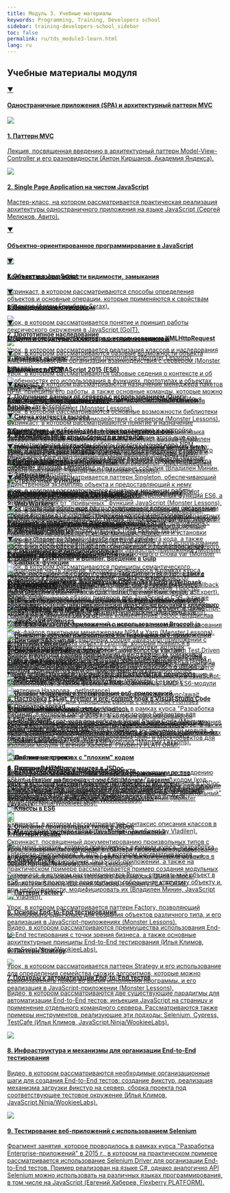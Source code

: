 ```yaml
---
title: Модуль 3. Учебные материалы
keywords: Programming, Training, Developers school
sidebar: training-developers-school_sidebar
toc: false
permalink: ru/tds_module3-learn.html
lang: ru
---
```


## Учебные материалы модуля

<div class="panel-group">
    <div class="panel panel-default">
        <div class="panel-heading">
            <a class="pull-right spoiler-push" data-toggle="collapse" href="#collapse1">&#9660;</a>
            <h4 class="panel-title">
                <a data-toggle="collapse" href="#collapse1">
                Одностраничные приложения (SPA) и архитектурный паттерн MVC</a>
            </h4>
        </div>
        <div id="collapse1" class="panel-collapse collapse in">
            <div class="panel-body">
                <div class="row items">
                    <div class="col-sm-6 col-md-4 portfolio-item">
                        <a href="{{ 'https://www.youtube.com/watch?v=0atzyTy64g4' | relative_url }}" class="portfolio-link" target="_blank">
                            <div class="img-wrapper">
                                <img src="{{ "/images/pages/trainings/developers-school/module3/mvc.jpg" | relative_url}}" class="products-img">
                            </div>
                            <h4><span class="item-head">1. Паттерн MVC</span></h4>
                            <p>Лекция, посвященная введению в архитектурный паттерн Model-View-Controller и его разновидности (Антон Киршанов, Академия Яндекса).</p>
                        </a>
                    </div>
                    <div class="col-sm-6 col-md-4 portfolio-item">
                        <a href="{{ 'https://www.youtube.com/watch?v=cz4rMkmj4kQ' | relative_url }}" class="portfolio-link" target="_blank">
                            <div class="img-wrapper">
                                <img src="{{ "/images/pages/trainings/developers-school/module3/spa-javascript.jpg" | relative_url}}" class="products-img">
                            </div>
                            <h4><span class="item-head">2. Single Page Application на чистом JavaScript</span></h4>
                            <p>Мастер-класс, на котором рассматривается практическая реализация архитектуры одностраничного приложения на языке JavaScript (Сергей Мелюков, Авито).</p>
                        </a>
                    </div>
                </div>
            </div>
        </div>
    </div>
</div>

<div class="panel-group">
    <div class="panel panel-default">
        <div class="panel-heading">
            <a class="pull-right spoiler-push collapsed" data-toggle="collapse" href="#collapse2" aria-expanded="false">&#9660;</a>
            <h4 class="panel-title">
                <a data-toggle="collapse" href="#collapse2">
                Объектно-ориентированное программирование в JavaScript</a>
            </h4>
        </div>
        <div id="collapse2" class="panel-collapse collapse" aria-expanded="false" style="height: 0px;">
            <div class="panel-body">
                <div class="row items">
                    <div class="col-sm-6 col-md-4 portfolio-item">
                        <a href="{{ 'https://www.youtube.com/watch?v=J1aIrZFnGig' | relative_url }}" class="portfolio-link" target="_blank">
                            <div class="img-wrapper">
                                <img src="{{ "/images/pages/trainings/developers-school/module3/objects-in-javascript.jpg" | relative_url}}" class="products-img">
                            </div>
                            <h4><span class="item-head">1. Объекты в JavaScript</span></h4>
                            <p>Скринкаст, в котором рассматриваются способы определения объектов и основные операции, которые применяются к свойствам объектов (Артем Гринберг, Sorax).</p>
                        </a>
                    </div>
                    <div class="col-sm-6 col-md-4 portfolio-item">
                        <a href="{{ 'https://monsterlessons.com/project/lessons/prototipnoie-nasliedovaniie-v-javascript' | relative_url }}" class="portfolio-link" target="_blank">
                            <div class="img-wrapper">
                                <img src="{{ "/images/pages/trainings/developers-school/module3/prototype-inheritance.jpg" | relative_url}}" class="products-img">
                            </div>
                            <h4><span class="item-head">2. Прототипное наследование</span></h4>
                            <p>Урок, в котором рассматривается реализация классов и наследования в JavaScript, а также концепция прототипов (Monster Lessons).</p>
                        </a>
                    </div>
                    <div class="col-sm-6 col-md-4 portfolio-item">
                        <a href="{{ 'https://monsterlessons.com/project/lessons/primiesi-v-javascript-funktsiia-extend' | relative_url }}" class="portfolio-link" target="_blank">
                            <div class="img-wrapper">
                                <img src="{{ "/images/pages/trainings/developers-school/module3/mixins.jpg" | relative_url}}" class="products-img">
                            </div>
                            <h4><span class="item-head">3. Миксины</span></h4>
                            <p>Урок, в котором рассматривается понятие и реализация миксинов (примесей) в JavaScript (Monster Lessons).</p>
                        </a>
                    </div>
                </div>
                <div class="row items">
                    <div class="col-sm-6 col-md-4 portfolio-item">
                        <a href="{{ 'https://monsterlessons.com/project/lessons/module-pattiern-v-javascript' | relative_url }}" class="portfolio-link" target="_blank">
                            <div class="img-wrapper">
                                <img src="{{ "/images/pages/trainings/developers-school/module3/private-members.jpg" | relative_url}}" class="products-img">
                            </div>
                            <h4><span class="item-head">4. Реализация приватных свойств и методов</span></h4>
                            <p>Урок, в котором рассматривается реализация приватных свойств и методов в JavaScript с использованием паттерна проектирования "Модуль" (Monster Lessons).</p>
                        </a>
                    </div>
                    <div class="col-sm-6 col-md-4 portfolio-item">
                        <a href="{{ 'https://www.youtube.com/watch?v=cS6nTVNzOPw' | relative_url }}" class="portfolio-link" target="_blank">
                            <div class="img-wrapper">
                                <img src="{{ "/images/pages/trainings/developers-school/module3/descriptors-getters-setters.jpg" | relative_url}}" class="products-img">
                            </div>
                            <h4><span class="item-head">5. Дескрипторы, геттеры и сеттеры свойств</span></h4>
                            <p>Урок, в котором рассматриваются возможности языка JavaScript, которые позволяют выполнять "тонкую" настройку поведения свойств: возможность изменять, удалять, управлять видимостью в цикле, а также привязывать к свойству функции для получения и установки значний (Владилен Минин, JavaScript by Vladilen).</p>
                        </a>
                    </div>
                </div>
            </div>
        </div>
    </div>
</div>

<div class="panel-group">
    <div class="panel panel-default">
        <div class="panel-heading">
            <a class="pull-right spoiler-push collapsed" data-toggle="collapse" href="#collapse3" aria-expanded="false">&#9660;</a>
            <h4 class="panel-title">
                <a data-toggle="collapse" href="#collapse3">
                Контекст вызова, области видимости, замыкания</a>
            </h4>
        </div>
        <div id="collapse3" class="panel-collapse collapse" aria-expanded="false" style="height: 0px;">
            <div class="panel-body">
                <div class="row items">
                    <div class="col-sm-6 col-md-4 portfolio-item">
                        <a href="{{ 'https://www.youtube.com/watch?v=GkmoRy0Kv14' | relative_url }}" class="portfolio-link" target="_blank">
                            <div class="img-wrapper">
                                <img src="{{ "/images/pages/trainings/developers-school/module3/lexical-environment.jpg" | relative_url}}" class="products-img">
                            </div>
                            <h4><span class="item-head">1. Лексическое окружение</span></h4>
                            <p>Урок, в котором рассматривается понятие и принцип работы лексического окружения в JavaScript (GoIT).</p>
                        </a>
                    </div>
                    <div class="col-sm-6 col-md-4 portfolio-item">
                        <a href="{{ 'https://monsterlessons.com/project/lessons/this-v-javascript' | relative_url }}" class="portfolio-link" target="_blank">
                            <div class="img-wrapper">
                                <img src="{{ "/images/pages/trainings/developers-school/module3/this-context.jpg" | relative_url}}" class="products-img">
                            </div>
                            <h4><span class="item-head">2. Контекст вызова</span></h4>
                            <p>Урок, в котором рассматриваются базовые седения о контексте и об особенностях его использования в функциях, прототипах и объектах (Monster Lessons).</p>
                        </a>
                    </div>
                    <div class="col-sm-6 col-md-4 portfolio-item">
                        <a href="{{ 'https://www.youtube.com/watch?v=UGapN-hrekw' | relative_url }}" class="portfolio-link" target="_blank">
                            <div class="img-wrapper">
                                <img src="{{ "/images/pages/trainings/developers-school/module3/changing-context.jpg" | relative_url}}" class="products-img">
                            </div>
                            <h4><span class="item-head">3. Смена контекста вызова</span></h4>
                            <p>Урок, в котором более подробно рассматриваются функции языка JavaScript, которые позволяют изменять контекст вызова (Владилен Минин, JavaScript by Vladilen).</p>
                        </a>
                    </div>
                </div>
                <div class="row items">
                    <div class="col-sm-6 col-md-4 portfolio-item">
                        <a href="{{ 'https://monsterlessons.com/project/lessons/zamykaniya-v-javascript' | relative_url }}" class="portfolio-link" target="_blank">
                            <div class="img-wrapper">
                                <img src="{{ "/images/pages/trainings/developers-school/module3/closures.jpg" | relative_url}}" class="products-img">
                            </div>
                            <h4><span class="item-head">4. Замыкания</span></h4>
                            <p>Урок, в котором рассматривается понятие и механизм работы замыканий в JavaScript (Monster Lessons).</p>
                        </a>
                    </div>
                </div>
            </div>
        </div>
    </div>
</div>

<div class="panel-group">
    <div class="panel panel-default">
        <div class="panel-heading">
            <a class="pull-right spoiler-push collapsed" data-toggle="collapse" href="#collapse4" aria-expanded="false">&#9660;</a>
            <h4 class="panel-title">
                <a data-toggle="collapse" href="#collapse4">
                Взаимодействие с сервером</a>
            </h4>
        </div>
        <div id="collapse4" class="panel-collapse collapse" aria-expanded="false" style="height: 0px;">
            <div class="panel-body">
                <div class="row items">
                    <div class="col-sm-6 col-md-4 portfolio-item">
                        <a href="{{ 'https://monsterlessons.com/project/lessons/poluchaem-dannye-v-javascript-s-pomoshyu-xmlhttprequest' | relative_url }}" class="portfolio-link" target="_blank">
                            <div class="img-wrapper">
                                <img src="{{ "/images/pages/trainings/developers-school/module3/xml-http-request.jpg" | relative_url}}" class="products-img">
                            </div>
                            <h4><span class="item-head">1. Получение данных от сервера с использованием XMLHttpRequest</span></h4>
                            <p>Урок, в котором рассматриваются базовые возможности объекта XMLHttpRequest для организации взаимодействия с сервером (Monster Lessons).</p>
                        </a>
                    </div>
                    <div class="col-sm-6 col-md-4 portfolio-item">
                        <a href="{{ 'https://monsterlessons.com/project/lessons/poluchenie-dannyh-ot-servera-v-jquery' | relative_url }}" class="portfolio-link" target="_blank">
                            <div class="img-wrapper">
                                <img src="{{ "/images/pages/trainings/developers-school/module3/jquery-ajax.jpg" | relative_url}}" class="products-img">
                            </div>
                            <h4><span class="item-head">2. Получение данных от сервера с использованием jQuery</span></h4>
                            <p>Урок, в котором рассматриваются основные возможности библиотеки jQuery для организации взаимодействия с сервером (Monster Lessons).</p>
                        </a>
                    </div>
                    <div class="col-sm-6 col-md-4 portfolio-item">
                        <a href="{{ 'https://monsterlessons.com/project/lessons/poluchenie-dannyh-ot-servera-s-pomoshyu-fetch' | relative_url }}" class="portfolio-link" target="_blank">
                            <div class="img-wrapper">
                                <img src="{{ "/images/pages/trainings/developers-school/module3/fetch.jpg" | relative_url}}" class="products-img">
                            </div>
                            <h4><span class="item-head">3. Получение данных от сервера с использованием метода fetch</span></h4>
                            <p>Урок, в котором более подробно рассматриваются "XMLHttpRequest нового поколения" - метод fetch (Monster Lessons).</p>
                        </a>
                    </div>
                </div>
            </div>
        </div>
    </div>
</div>

<div class="panel-group">
    <div class="panel panel-default">
        <div class="panel-heading">
            <a class="pull-right spoiler-push collapsed" data-toggle="collapse" href="#collapse5" aria-expanded="false">&#9660;</a>
            <h4 class="panel-title">
                <a data-toggle="collapse" href="#collapse5">
                Модули и структура проектов, пакетные менеджеры</a>
            </h4>
        </div>
        <div id="collapse5" class="panel-collapse collapse" aria-expanded="false" style="height: 0px;">
            <div class="panel-body">
                <div class="row items">
                    <div class="col-sm-6 col-md-4 portfolio-item">
                        <a href="{{ 'https://www.youtube.com/watch?v=fhwtUW9dXrA' | relative_url }}" class="portfolio-link" target="_blank">
                            <div class="img-wrapper">
                                <img src="{{ "/images/pages/trainings/developers-school/module3/npm.jpg" | relative_url}}" class="products-img">
                            </div>
                            <h4><span class="item-head">1. Введение в NPM</span></h4>
                            <p>Скринкаст, в котором рассматриваются назначение менеджера пакетов NPM, принципы его работы, а также основные команды, которые можно использовать при работе с данным пакетным менеджером (Илья Кантор, JavaScript.ru).</p>
                        </a>
                    </div>
                    <div class="col-sm-6 col-md-4 portfolio-item">
                        <a href="{{ 'https://monsterlessons.com/project/lessons/yarn-paketnyj-menedzher-ot-facebook' | relative_url }}" class="portfolio-link" target="_blank">
                            <div class="img-wrapper">
                                <img src="{{ "/images/pages/trainings/developers-school/module3/yarn.jpg" | relative_url}}" class="products-img">
                            </div>
                            <h4><span class="item-head">2. Введение в Yarn</span></h4>
                            <p>Урок, в котором рассматриваются основные возможности пакетного менеджера Yarn и его отличия от менеджра пакетов NPM (Monster Lessons).</p>
                        </a>
                    </div>
                    <div class="col-sm-6 col-md-4 portfolio-item">
                        <a href="{{ 'https://monsterlessons.com/project/lessons/zachem-nuzhen-packagejson' | relative_url }}" class="portfolio-link" target="_blank">
                            <div class="img-wrapper">
                                <img src="{{ "/images/pages/trainings/developers-school/module3/npm-dependencies.jpg" | relative_url}}" class="products-img">
                            </div>
                            <h4><span class="item-head">3. Управление зависимостями в JavaScript-приложениях</span></h4>
                            <p>Урок, в котором более еще раз рассматривается принцип управления зависимостями в JavaScript-приложениях при использовании пакетных менеджеров NPM или Yarn (Monster Lessons).</p>
                        </a>
                    </div>
                </div>
                <div class="row items">
                    <div class="col-sm-6 col-md-4 portfolio-item">
                        <a href="{{ 'https://monsterlessons.com/project/lessons/razbiraemsya-s-versiyami-paketov-v-node' | relative_url }}" class="portfolio-link" target="_blank">
                            <div class="img-wrapper">
                                <img src="{{ "/images/pages/trainings/developers-school/module3/semver.jpg" | relative_url}}" class="products-img">
                            </div>
                            <h4><span class="item-head">4. Семантическое версионирование</span></h4>
                            <p>Урок, в котором рассматриваются принципы семантического версионирования при работе с версиями библиотек и программ в контексте npm-пакетов (Monster Lessons).</p>
                        </a>
                    </div>
                    <div class="col-sm-6 col-md-4 portfolio-item">
                        <a href="{{ 'https://monsterlessons.com/project/lessons/razbiraemsya-s-lock-fajlami-v-npm' | relative_url }}" class="portfolio-link" target="_blank">
                            <div class="img-wrapper">
                                <img src="{{ "/images/pages/trainings/developers-school/module3/lock-files.jpg" | relative_url}}" class="products-img">
                            </div>
                            <h4><span class="item-head">5. Lock-файлы для NPM и Yarn</span></h4>
                            <p>Урок, в котором рассматривается назначение и принцип использования Lock-файлов пакетными менеджерами NPM и Yarn (Monster Lessons).</p>
                        </a>
                    </div>
                    <div class="col-sm-6 col-md-4 portfolio-item">
                        <a href="{{ 'https://www.youtube.com/watch?v=FdrA7DP5Ojs' | relative_url }}" class="portfolio-link" target="_blank">
                            <div class="img-wrapper">
                                <img src="{{ "/images/pages/trainings/developers-school/module3/javascript-modules.jpg" | relative_url}}" class="products-img">
                            </div>
                            <h4><span class="item-head">6. Модули в JavaScript</span></h4>
                            <p>Видео, в котором рассказывается о развитии модульности в JavaScript: шаблон Модуль, а также форматы AMD, CommonJS, UMD, ES6-модули (Екатерина Назарова, .getInstance).</p>
                        </a>
                    </div>
                </div>
                <div class="row items">
                    <div class="col-sm-6 col-md-4 portfolio-item">
                        <a href="{{ 'https://monsterlessons.com/project/lessons/es6-moduli' | relative_url }}" class="portfolio-link" target="_blank">
                            <div class="img-wrapper">
                                <img src="{{ "/images/pages/trainings/developers-school/module3/es6-modules.jpg" | relative_url}}" class="products-img">
                            </div>
                            <h4><span class="item-head">7. ES6-модули</span></h4>
                            <p>Урок, в котором более подробно рассматривается синтаксис объявления и использования ES6-модулей (Monster Lessons).</p>
                        </a>
                    </div>
                    <div class="col-sm-6 col-md-4 portfolio-item">
                        <a href="{{ 'https://www.youtube.com/watch?v=Sp8V-5k2ZaM' | relative_url }}" class="portfolio-link" target="_blank">
                            <div class="img-wrapper">
                                <img src="{{ "/images/pages/trainings/developers-school/module3/javascript-projects-structure.jpg" | relative_url}}" class="products-img">
                            </div>
                            <h4><span class="item-head">8. Структура файлов в JavaScript-проекте</span></h4>
                            <p>Урок, в котором рассматривается два основных подхода к организации файлов в JavaScript-проектах: по "категориям файлов" и "фрактальный" (Илья Климов, JavaScript.Ninja/WookieeLabs).</p>
                        </a>
                    </div>
                </div>
            </div>
        </div>
    </div>
</div>

<div class="panel-group">
    <div class="panel panel-default">
        <div class="panel-heading">
            <a class="pull-right spoiler-push collapsed" data-toggle="collapse" href="#collapse6" aria-expanded="false">&#9660;</a>
            <h4 class="panel-title">
                <a data-toggle="collapse" href="#collapse6">
                Возможности ECMAScript 2015 (ES6)</a>
            </h4>
        </div>
        <div id="collapse6" class="panel-collapse collapse" aria-expanded="false" style="height: 0px;">
            <div class="panel-body">
                <div class="row items">
                    <div class="col-sm-6 col-md-4 portfolio-item">
                        <a href="{{ 'https://www.youtube.com/watch?v=SIYuqToiMLY' | relative_url }}" class="portfolio-link" target="_blank">
                            <div class="img-wrapper">
                                <img src="{{ "/images/pages/trainings/developers-school/module3/babel-io.jpg" | relative_url}}" class="products-img">
                            </div>
                            <h4><span class="item-head">1. Настройка транспиляции JavaScript-кода с использованием Babel.io</span></h4>
                            <p>Скринкаст, в котором рассматриваются понятие и назначение транспиляции JavaScript-кода, а также установка и настройка библиотеки Babel.io для работы в проекте. Кроме этого еще раз рассматриваются принципы работы пакетнго менеджера NPM (Александр Лущенко, WebDev с нуля).</p>
                        </a>
                    </div>
                    <div class="col-sm-6 col-md-4 portfolio-item">
                        <a href="{{ 'https://monsterlessons.com/project/lessons/es6-strelochnye-funkcii' | relative_url }}" class="portfolio-link" target="_blank">
                            <div class="img-wrapper">
                                <img src="{{ "/images/pages/trainings/developers-school/module3/arrow-functions.jpg" | relative_url}}" class="products-img">
                            </div>
                            <h4><span class="item-head">2. Стрелочные функции</span></h4>
                            <p>Урок, в котором рассматривается синтаксис стрелочных функций ES6, а также их отличия от "привычных" функций JavaScript (Monster Lessons).</p>
                        </a>
                    </div>
                    <div class="col-sm-6 col-md-4 portfolio-item">
                        <a href="{{ 'https://monsterlessons.com/project/lessons/es6-let' | relative_url }}" class="portfolio-link" target="_blank">
                            <div class="img-wrapper">
                                <img src="{{ "/images/pages/trainings/developers-school/module3/let.jpg" | relative_url}}" class="products-img">
                            </div>
                            <h4><span class="item-head">3. Ключевое слово let</span></h4>
                            <p>Урок, в котором рассматривается синтаксис использования ключевого слова let и его отличия от аналогичного ключевого слова var (Monster Lessons).</p>
                        </a>
                    </div>
                </div>
                <div class="row items">
                    <div class="col-sm-6 col-md-4 portfolio-item">
                        <a href="{{ 'https://monsterlessons.com/project/lessons/es6-const' | relative_url }}" class="portfolio-link" target="_blank">
                            <div class="img-wrapper">
                                <img src="{{ "/images/pages/trainings/developers-school/module3/const.jpg" | relative_url}}" class="products-img">
                            </div>
                            <h4><span class="item-head">4. Ключевое слово const</span></h4>
                            <p>Урок, в котором рассматривается синтаксис использования ключевого слова const и его отличия от аналогичного ключевого слова var (Monster Lessons).</p>
                        </a>
                    </div>
                    <div class="col-sm-6 col-md-4 portfolio-item">
                        <a href="{{ 'https://monsterlessons.com/project/lessons/es6-destrukturizaciya' | relative_url }}" class="portfolio-link" target="_blank">
                            <div class="img-wrapper">
                                <img src="{{ "/images/pages/trainings/developers-school/module3/destructuring.jpg" | relative_url}}" class="products-img">
                            </div>
                            <h4><span class="item-head">5. Деструктуризация</span></h4>
                            <p>Урок, в котором рассматривается понятие и синтаксис деструктуризации в ES6 и ее применение для создания более лаконичного кода (Monster Lessons).</p>
                        </a>
                    </div>
                    <div class="col-sm-6 col-md-4 portfolio-item">
                        <a href="{{ 'https://monsterlessons.com/project/lessons/es6-spread' | relative_url }}" class="portfolio-link" target="_blank">
                            <div class="img-wrapper">
                                <img src="{{ "/images/pages/trainings/developers-school/module3/spread-operator.jpg" | relative_url}}" class="products-img">
                            </div>
                            <h4><span class="item-head">6. Оператор spread</span></h4>
                            <p>Урок, в котором рассматривается синтаксис и варианты использования оператора spread в ES6 (Monster Lessons).</p>
                        </a>
                    </div>
                </div>
                <div class="row items">
                    <div class="col-sm-6 col-md-4 portfolio-item">
                        <a href="{{ 'https://monsterlessons.com/project/lessons/es6-stroki' | relative_url }}" class="portfolio-link" target="_blank">
                            <div class="img-wrapper">
                                <img src="{{ "/images/pages/trainings/developers-school/module3/string-tempates.jpg" | relative_url}}" class="products-img">
                            </div>
                            <h4><span class="item-head">7. Шаблонные строки</span></h4>
                            <p>Урок, в котором рассматривается синтаксис и преимущества использования шаблонных строк ES6 (Monster Lessons).</p>
                        </a>
                    </div>
                    <div class="col-sm-6 col-md-4 portfolio-item">
                        <a href="{{ 'https://www.youtube.com/watch?v=cS6nTVNzOPw' | relative_url }}" class="portfolio-link" target="_blank">
                            <div class="img-wrapper">
                                <img src="{{ "/images/pages/trainings/developers-school/module3/es6-classes.jpg" | relative_url}}" class="products-img">
                            </div>
                            <h4><span class="item-head">8. Классы в ES6</span></h4>
                            <p>Скринкаст, в котором рассматривается синтаксис описания классов в ES6 и их возможности (Владилен Минин, JavaScript by Vladilen).</p>
                        </a>
                    </div>
                    <div class="col-sm-6 col-md-4 portfolio-item">
                        <a href="{{ 'https://www.youtube.com/watch?v=np08WdS9OXg' | relative_url }}" class="portfolio-link" target="_blank">
                            <div class="img-wrapper">
                                <img src="{{ "/images/pages/trainings/developers-school/module3/proxy.jpg" | relative_url}}" class="products-img">
                            </div>
                            <h4><span class="item-head">9. Объект Proxy</span></h4>
                            <p>Скринкаст, в котором рассматривается Proxy - специальный объект в ES6, который позвозяет перехватывать обращения к другому объекту и, при необходимости, модифицировать их (Владилен Минин, JavaScript by Vladilen).</p>
                        </a>
                    </div>
                </div>
            </div>
        </div>
    </div>
</div>

<div class="panel-group">
    <div class="panel panel-default">
        <div class="panel-heading">
            <a class="pull-right spoiler-push collapsed" data-toggle="collapse" href="#collapse7" aria-expanded="false">&#9660;</a>
            <h4 class="panel-title">
                <a data-toggle="collapse" href="#collapse7">
                Асинхронное программирование</a>
            </h4>
        </div>
        <div id="collapse7" class="panel-collapse collapse" aria-expanded="false" style="height: 0px;">
            <div class="panel-body">
                <div class="row items">
                    <div class="col-sm-6 col-md-4 portfolio-item">
                        <a href="{{ 'https://www.youtube.com/watch?v=vIZs5tH-HGQ' | relative_url }}" class="portfolio-link" target="_blank">
                            <div class="img-wrapper">
                                <img src="{{ "/images/pages/trainings/developers-school/module3/event-loop.jpg" | relative_url}}" class="products-img">
                            </div>
                            <h4><span class="item-head">1. Event Loop</span></h4>
                            <p>Скринкаст, в котором рассматривается модель событийного цикла: затрагиваются такие понятия, как стек вызовов, очередь и цикл событий, а также рассматривается, как в камках событийного цикла работают функция setTimeout и браузерные события (Владилен Минин, JavaScript by Vladilen).</p>
                        </a>
                    </div>
                    <div class="col-sm-6 col-md-4 portfolio-item">
                        <a href="{{ 'https://www.youtube.com/watch?v=ctKmHO2yARY' | relative_url }}" class="portfolio-link" target="_blank">
                            <div class="img-wrapper">
                                <img src="{{ "/images/pages/trainings/developers-school/module3/web-workers.jpg" | relative_url}}" class="products-img">
                            </div>
                            <h4><span class="item-head">2. Web Workers</span></h4>
                            <p>Доклад конференции JavaScript fwdays'18, посвященный Web Workers - специальный API HTML5, позволяющий создавать многопоточные приложения на JavaScript (Сергей Мелашич, Agilie).</p>
                        </a>
                    </div>
                    <div class="col-sm-6 col-md-4 portfolio-item">
                        <a href="{{ 'https://www.youtube.com/watch?v=Rs-yvEKIRiQ' | relative_url }}" class="portfolio-link" target="_blank">
                            <div class="img-wrapper">
                                <img src="{{ "/images/pages/trainings/developers-school/module3/callbacks.jpg" | relative_url}}" class="products-img">
                            </div>
                            <h4><span class="item-head">3. Callback-функции</span></h4>
                            <p>Скринкаст, в котором рассматривается назначение и способ использования callback-функций в JavaScript, а также понятие Callback Hell и способы решения этой проблемы (Евгений Калюжный, JSExpert).</p>
                        </a>
                    </div>
                </div>
                <div class="row items">
                    <div class="col-sm-6 col-md-4 portfolio-item">
                        <a href="{{ 'https://www.youtube.com/watch?v=1idOY3C1gYU' | relative_url }}" class="portfolio-link" target="_blank">
                            <div class="img-wrapper">
                                <img src="{{ "/images/pages/trainings/developers-school/module3/javascript-promises.jpg" | relative_url}}" class="products-img">
                            </div>
                            <h4><span class="item-head">4. JavaScript Promises</span></h4>
                            <p>Скринкаст, в котором рассматривается назначение и способ использования объекта объекта Promise, который появился в спецификации ES6 (Владилен Минин, JavaScript by Vladilen).</p>
                        </a>
                    </div>
                    <div class="col-sm-6 col-md-4 portfolio-item">
                        <a href="{{ 'https://www.youtube.com/watch?v=SHiUyM_fFME' | relative_url }}" class="portfolio-link" target="_blank">
                            <div class="img-wrapper">
                                <img src="{{ "/images/pages/trainings/developers-school/module3/async-await.jpg" | relative_url}}" class="products-img">
                            </div>
                            <h4><span class="item-head">5. Конструкция async/await</span></h4>
                            <p>Скринкаст, в котором рассматривается конструкция async/await, появившаяся в ES7 для упрощения работы с JavaScript Promises (Владилен Минин, JavaScript by Vladilen).</p>
                        </a>
                    </div>
                </div>
            </div>
        </div>
    </div>
</div>

<div class="panel-group">
    <div class="panel panel-default">
        <div class="panel-heading">
            <a class="pull-right spoiler-push collapsed" data-toggle="collapse" href="#collapse8" aria-expanded="false">&#9660;</a>
            <h4 class="panel-title">
                <a data-toggle="collapse" href="#collapse8">
                Архитектурные паттерны (паттерны проектирования)</a>
            </h4>
        </div>
        <div id="collapse8" class="panel-collapse collapse" aria-expanded="false" style="height: 0px;">
            <div class="panel-body">
                <div class="row items">
                    <div class="col-sm-6 col-md-4 portfolio-item">
                        <a href="{{ 'https://monsterlessons.com/project/lessons/singleton-pattiern-v-javascript' | relative_url }}" class="portfolio-link" target="_blank">
                            <div class="img-wrapper">
                                <img src="{{ "/images/pages/trainings/developers-school/module3/singleton-pattern.jpg" | relative_url}}" class="products-img">
                            </div>
                            <h4><span class="item-head">1. Паттерн Singleton</span></h4>
                            <p>Урок, в котором рассматривается паттерн Singleton, обеспечивающий единственный экземпляр объекта и предоставляющий к нему глобальную точку доступа, а также его реализация на JavaScript (Monster Lessons).</p>
                        </a>
                    </div>
                    <div class="col-sm-6 col-md-4 portfolio-item">
                        <a href="{{ 'https://monsterlessons.com/project/lessons/module-pattiern-v-javascript' | relative_url }}" class="portfolio-link" target="_blank">
                            <div class="img-wrapper">
                                <img src="{{ "/images/pages/trainings/developers-school/module3/module-pattern.jpg" | relative_url}}" class="products-img">
                            </div>
                            <h4><span class="item-head">2. Паттерн Module</span></h4>
                            <p>Урок, в котором рассматривается паттерн Module и его использование для организации модульной структуры JavaScript-приложений (Monster Lessons).</p>
                        </a>
                    </div>
                    <div class="col-sm-6 col-md-4 portfolio-item">
                        <a href="{{ 'https://monsterlessons.com/project/lessons/publishsubscribe-v-javascript' | relative_url }}" class="portfolio-link" target="_blank">
                            <div class="img-wrapper">
                                <img src="{{ "/images/pages/trainings/developers-school/module3/publish-subscribe-pattern.jpg" | relative_url}}" class="products-img">
                            </div>
                            <h4><span class="item-head">3. Паттерн Publish/Subscribe</span></h4>
                            <p>Урок, в котором рассматривается паттерн Publish/Subscribe и его использование для организации слабой связности объектов JavaScript-приложения (Monster Lessons).</p>
                        </a>
                    </div>
                </div>
                <div class="row items">
                    <div class="col-sm-6 col-md-4 portfolio-item">
                        <a href="{{ 'https://monsterlessons.com/project/lessons/observer-pattern-v-javascript' | relative_url }}" class="portfolio-link" target="_blank">
                            <div class="img-wrapper">
                                <img src="{{ "/images/pages/trainings/developers-school/module3/observer-pattern.jpg" | relative_url}}" class="products-img">
                            </div>
                            <h4><span class="item-head">4. Паттерн Observer</span></h4>
                            <p>Урок, в котором рассматривается паттерн Observer и его использование для организации механизма подписки, позволяющего одним объектам следить и реагировать на события, происходящие в других объектах JavaScript-приложения (Monster Lessons).</p>
                        </a>
                    </div>
                    <div class="col-sm-6 col-md-4 portfolio-item">
                        <a href="{{ 'https://monsterlessons.com/project/lessons/constructor-pattern-v-javascript' | relative_url }}" class="portfolio-link" target="_blank">
                            <div class="img-wrapper">
                                <img src="{{ "/images/pages/trainings/developers-school/module3/constructor-pattern.jpg" | relative_url}}" class="products-img">
                            </div>
                            <h4><span class="item-head">5. Паттерн Constructor</span></h4>
                            <p>Урок, в котором рассматривается паттерн Constructor и его использование для создания новых объектов в JavaScript-приложениях (Monster Lessons).</p>
                        </a>
                    </div>
                    <div class="col-sm-6 col-md-4 portfolio-item">
                        <a href="{{ 'https://monsterlessons.com/project/lessons/decorator-pattern-v-javascript' | relative_url }}" class="portfolio-link" target="_blank">
                            <div class="img-wrapper">
                                <img src="{{ "/images/pages/trainings/developers-school/module3/decorator-pattern.jpg" | relative_url}}" class="products-img">
                            </div>
                            <h4><span class="item-head">6. Паттерн Decorator</span></h4>
                            <p>Урок, в котором рассматривается паттерн Decorator и его использование для динамического подключения дополнительной функциональности к объектам JavaScript-приложения (Monster Lessons).</p>
                        </a>
                    </div>
                </div>
                <div class="row items">
                    <div class="col-sm-6 col-md-4 portfolio-item">
                        <a href="{{ 'https://monsterlessons.com/project/lessons/facade-pattern-v-javascript' | relative_url }}" class="portfolio-link" target="_blank">
                            <div class="img-wrapper">
                                <img src="{{ "/images/pages/trainings/developers-school/module3/facade-pattern.jpg" | relative_url}}" class="products-img">
                            </div>
                            <h4><span class="item-head">7. Паттерн Facade</span></h4>
                            <p>Урок, в котором рассматривается паттерн Facade и его использование для организации простого интерфейса к сложной системе объектов в JavaScript-приложении (Monster Lessons).</p>
                        </a>
                    </div>
                    <div class="col-sm-6 col-md-4 portfolio-item">
                        <a href="{{ 'https://monsterlessons.com/project/lessons/factory-pattern-v-javascript' | relative_url }}" class="portfolio-link" target="_blank">
                            <div class="img-wrapper">
                                <img src="{{ "/images/pages/trainings/developers-school/module3/factory-pattern.jpg" | relative_url}}" class="products-img">
                            </div>
                            <h4><span class="item-head">8. Паттерн Factory</span></h4>
                            <p>Урок, в котором рассматривается паттерн Factory, позволяющий использовать один класс для создания объектов различного типа, и его реализация в JavaScript-приложениях (Monster Lessons).</p>
                        </a>
                    </div>
                    <div class="col-sm-6 col-md-4 portfolio-item">
                        <a href="{{ 'https://monsterlessons.com/project/lessons/strategy-pattern-v-javascript' | relative_url }}" class="portfolio-link" target="_blank">
                            <div class="img-wrapper">
                                <img src="{{ "/images/pages/trainings/developers-school/module3/strategy-pattern.jpg" | relative_url}}" class="products-img">
                            </div>
                            <h4><span class="item-head">9. Паттерн Strategy </span></h4>
                            <p>Урок, в котором рассматривается паттерн Strategy  и его использование для определения семейства схожих алгоритмов, которые можно взаимозаменять прямо во время исполнения программы, и его реализация в JavaScript-приложении (Monster Lessons).</p>
                        </a>
                    </div>
                </div>
            </div>
        </div>
    </div>
</div>

<div class="panel-group">
    <div class="panel panel-default">
        <div class="panel-heading">
            <a class="pull-right spoiler-push collapsed" data-toggle="collapse" href="#collapse9" aria-expanded="false">&#9660;</a>
            <h4 class="panel-title">
                <a data-toggle="collapse" href="#collapse9">
                Автоматизация сборки приложений</a>
            </h4>
        </div>
        <div id="collapse9" class="panel-collapse collapse" aria-expanded="false" style="height: 0px;">
            <div class="panel-body">
                <div class="row items">
                    <div class="col-sm-6 col-md-4 portfolio-item">
                        <a href="{{ 'https://www.youtube.com/watch?v=L8huwAwXTlM' | relative_url }}" class="portfolio-link" target="_blank">
                            <div class="img-wrapper">
                                <img src="{{ "/images/pages/trainings/developers-school/module3/frontend-build.jpg" | relative_url}}" class="products-img">
                            </div>
                            <h4><span class="item-head">1. Сборка фронтенда</span></h4>
                            <p>Урок школы разработчиков hh.ru, посвященный вопросам организации сборки фронтенда и соответствующим классам инструментов. Разбирается практический пример сборки JavaScript-приложения с использованием библиотеки Webpack (Лев Екасов, hh.ru).</p>
                        </a>
                    </div>
                    <div class="col-sm-6 col-md-4 portfolio-item">
                        <a href="{{ 'https://www.youtube.com/watch?v=t7yYD3qVchw' | relative_url }}" class="portfolio-link" target="_blank">
                            <div class="img-wrapper">
                                <img src="{{ "/images/pages/trainings/developers-school/module3/taskrunner-bundler-gulp.jpg" | relative_url}}" class="products-img">
                            </div>
                            <h4><span class="item-head">2. Понятия Taskrunner и Bundler. Введение в Gulp</span></h4>
                            <p>Видео, посвященное обзору понятий Taskrunner и Bundler, а также практическое введение в сборку JavaScript-приложений с использованием библиотеки gulp.js. (Виталий Киренков, Просто: разработка).</p>
                        </a>
                    </div>
                    <div class="col-sm-6 col-md-4 portfolio-item">
                        <a href="{{ 'https://www.youtube.com/playlist?list=PLlhqsC7hBaSfryTd4ahmL7aG0sJRtco6h' | relative_url }}" class="portfolio-link" target="_blank">
                            <div class="img-wrapper">
                                <img src="{{ "/images/pages/trainings/developers-school/module3/broccoli-js.jpg" | relative_url}}" class="products-img">
                            </div>
                            <h4><span class="item-head">3. Сборка JavaScript-приложений с использованием Broccoli.js</span></h4>
                            <p>Серия скринкастов, посвященных сборке JavaScript-приложений с помощью системы сборки Broccoli.js - библиотеки, которая используется для сборки приложений в инструментах командной строки фреймворка Ember.js (Евгений Хаберев, Flexberry PLATFORM).</p>
                        </a>
                    </div>
                </div>
            </div>
        </div>
    </div>
</div>

<div class="panel-group">
    <div class="panel panel-default">
        <div class="panel-heading">
            <a class="pull-right spoiler-push collapsed" data-toggle="collapse" href="#collapse10" aria-expanded="false">&#9660;</a>
            <h4 class="panel-title">
                <a data-toggle="collapse" href="#collapse10">
                Автоматическая проверка стиля кода</a>
            </h4>
        </div>
        <div id="collapse10" class="panel-collapse collapse" aria-expanded="false" style="height: 0px;">
            <div class="panel-body">
                <div class="row items">
                    <div class="col-sm-6 col-md-4 portfolio-item">
                        <a href="{{ 'https://monsterlessons.com/project/lessons/eslint' | relative_url }}" class="portfolio-link" target="_blank">
                            <div class="img-wrapper">
                                <img src="{{ "/images/pages/trainings/developers-school/module3/eslint.jpg" | relative_url}}" class="products-img">
                            </div>
                            <h4><span class="item-head">1. Линтинг JavaScript-кода с использованием ESLint</span></h4>
                            <p>Урок, в котором рассматривается понятие линтинга кода, а также настройка библиотеки ESLint для обнаружения и предотвращения ошибок (Monster Lessons).</p>
                        </a>
                    </div>
                    <div class="col-sm-6 col-md-4 portfolio-item">
                        <a href="{{ 'https://www.youtube.com/watch?v=rDM9HRZwAZk' | relative_url }}" class="portfolio-link" target="_blank">
                            <div class="img-wrapper">
                                <img src="{{ "/images/pages/trainings/developers-school/module3/gulp-webpack-linting.jpg" | relative_url}}" class="products-img">
                            </div>
                            <h4><span class="item-head">2. Настройка линтинга JavaScript- и CSS-кода в Gulp и Webpack</span></h4>
                            <p>Видео, посвященное обзору линтеров для JavaScript и CSS, а также настройке соответствующих линтеров при сборке проекта с помощью библиотек gulp.js и Webpack (Дарья Пушкарская, WebHero School).</p>
                        </a>
                    </div>
                    <div class="col-sm-6 col-md-4 portfolio-item">
                        <a href="{{ 'https://www.youtube.com/watch?v=LoUh0kpZ5_w' | relative_url }}" class="portfolio-link" target="_blank">
                            <div class="img-wrapper">
                                <img src="{{ "/images/pages/trainings/developers-school/module3/sass-linting.jpg" | relative_url}}" class="products-img">
                            </div>
                            <h4><span class="item-head">3. Линтинг SASS-кода</span></h4>
                            <p>Видео, в котором рассматривается линтер SASS-кода, настройка линтинга SASS-кода в gulp.js, а также пример проверки кода сайта на ошибки. (Виталий Киренков, Просто: разработка).</p>
                        </a>
                    </div>
                </div>
                <div class="row items">
                    <div class="col-sm-6 col-md-4 portfolio-item">
                        <a href="{{ 'https://www.youtube.com/watch?v=IpmiFPoDYVY' | relative_url }}" class="portfolio-link" target="_blank">
                            <div class="img-wrapper">
                                <img src="{{ "/images/pages/trainings/developers-school/module3/vscode-linting.jpg" | relative_url}}" class="products-img">
                            </div>
                            <h4><span class="item-head">4. Настройка ESLint, Prettier и pre-commit hook в Visual Studio Code</span></h4>
                            <p>Вебинар, в котором рассматривается настройка библиотек для линтинга JavaScript-кода при работе в Visual Studio Code (Максим Пацианский, maxpfrontend).</p>
                        </a>
                    </div>
                    <div class="col-sm-6 col-md-4 portfolio-item">
                        <a href="{{ 'https://www.youtube.com/watch?v=IpmiFPoDYVY' | relative_url }}" class="portfolio-link" target="_blank">
                            <div class="img-wrapper">
                                <img src="{{ "/images/pages/trainings/developers-school/module3/bad-code-projects-linting.jpg" | relative_url}}" class="products-img">
                            </div>
                            <h4><span class="item-head">5. Линтинг на проектах с "плохим" кодом</span></h4>
                            <p> Видео, в котором даются практические рекомендации по внедрению ESLint и Prettier на проектах с унаследованнм "плохим" кодом (код, который не тестируется, не проверяется инструментами и т.д.) (Илья Климов, JavaScript.Ninja/WookieeLabs).</p>
                        </a>
                    </div>
                </div>
            </div>
        </div>
    </div>
</div>

<div class="panel-group">
    <div class="panel panel-default">
        <div class="panel-heading">
            <a class="pull-right spoiler-push collapsed" data-toggle="collapse" href="#collapse11" aria-expanded="false">&#9660;</a>
            <h4 class="panel-title">
                <a data-toggle="collapse" href="#collapse11">
                Тестирование и отладка приложений</a>
            </h4>
        </div>
        <div id="collapse11" class="panel-collapse collapse" aria-expanded="false" style="height: 0px;">
            <div class="panel-body">
                <div class="row items">
                    <div class="col-sm-6 col-md-4 portfolio-item">
                        <a href="{{ 'https://www.youtube.com/watch?v=QipEfVXIVWQ' | relative_url }}" class="portfolio-link" target="_blank">
                            <div class="img-wrapper">
                                <img src="{{ "/images/pages/trainings/developers-school/module3/testing-basics.jpg" | relative_url}}" class="products-img">
                            </div>
                            <h4><span class="item-head">1. Основы тестирования веб-приложений</span></h4>
                            <p>Лекционная часть занятия, которое проводилось в рамках курса "Разработка Enterprise-приложений" в 2015 г., в которой рассматриваются понятие тестирования, классификация тестов, характеристики различных видов тестов, применение тестов в процессе выполнения задач итерации (Евгений Хаберев, Flexberry PLATFORM).</p>
                        </a>
                    </div>
                    <div class="col-sm-6 col-md-4 portfolio-item">
                        <a href="{{ 'https://www.youtube.com/watch?v=JGu9v1riBu8' | relative_url }}" class="portfolio-link" target="_blank">
                            <div class="img-wrapper">
                                <img src="{{ "/images/pages/trainings/developers-school/module3/testing-principles.jpg" | relative_url}}" class="products-img">
                            </div>
                            <h4><span class="item-head">2. Принципы автоматизированного тестирования веб-приложений</span></h4>
                            <p>Видео, в котором рассматриваются такие вопросы как цикл Test Driven Design (TDD) и пирамида обеспечения качества приложений (Илья Климов, JavaScript.Ninja/WookieeLabs).</p>
                        </a>
                    </div>
                    <div class="col-sm-6 col-md-4 portfolio-item">
                        <a href="{{ 'https://www.youtube.com/watch?v=qKw43dnaR7w' | relative_url }}" class="portfolio-link" target="_blank">
                            <div class="img-wrapper">
                                <img src="{{ "/images/pages/trainings/developers-school/module3/unit-testing-basics.jpg" | relative_url}}" class="products-img">
                            </div>
                            <h4><span class="item-head">3. Основы модульного тестирования веб-приложений</span></h4>
                            <p>Фрагмент занятия, которое проводилось в рамках курса "Разработка Enterprise-приложений" в 2015 г., в котором рассматриваются основные принципы модульного тестирования, шаблон Arrange-Act-Assert (AAA) для написания тестов, понятие тестируемости модуля, а также понятие и принципы использования Stub- и Mock-объектов для изоляции модуля (Евгений Хаберев, Flexberry PLATFORM).</p>
                        </a>
                    </div>
                </div>
                <div class="row items">
                    <div class="col-sm-6 col-md-4 portfolio-item">
                        <a href="{{ 'https://www.youtube.com/watch?v=sI5RlzJ4Q7s' | relative_url }}" class="portfolio-link" target="_blank">
                            <div class="img-wrapper">
                                <img src="{{ "/images/pages/trainings/developers-school/module3/di-ioc.jpg" | relative_url}}" class="products-img">
                            </div>
                            <h4><span class="item-head">4. Внедрение зависимостей и инверсия управления</span></h4>
                            <p>Серия скринкастов, посвященная изучению понятия и реализации принципов DI & IoC в JavaScript-приложениях (Илья Климов, JavaScript.Ninja/WookieeLabs).</p>
                        </a>
                    </div>
                    <div class="col-sm-6 col-md-4 portfolio-item">
                        <a href="{{ 'https://www.youtube.com/watch?v=sI5RlzJ4Q7s' | relative_url }}" class="portfolio-link" target="_blank">
                            <div class="img-wrapper">
                                <img src="{{ "/images/pages/trainings/developers-school/module3/unit-testing-js.jpg" | relative_url}}" class="products-img">
                            </div>
                            <h4><span class="item-head">5. Модульное тестирование JavaScript-приложений</span></h4>
                            <p>Фрагмент занятия, которое проводилось в рамках курса "Разработка Enterprise-приложений" в 2015 г., в котором рассматриваются инструменты тестирования JavaScript-приложений, а также на практическом примере рассматривается пример создания модульных тестов с использованием тестового фреймворка QUnit и Mock-библиотеки Sinon.js (Евгений Хаберев, Flexberry PLATFORM).</p>
                        </a>
                    </div>
                    <div class="col-sm-6 col-md-4 portfolio-item">
                        <a href="{{ 'https://www.youtube.com/watch?v=C_FYssT_aKg' | relative_url }}" class="portfolio-link" target="_blank">
                            <div class="img-wrapper">
                                <img src="{{ "/images/pages/trainings/developers-school/module3/end-to-end-testing.jpg" | relative_url}}" class="products-img">
                            </div>
                            <h4><span class="item-head">6. Основы End-to-End тестирования</span></h4>
                            <p>Видео, в котором рассматриваются преимущества использования End-to-End тестирования с точки зрения бизнеса, а также основные архитектурные принципы End-to-End тестирования (Илья Климов, JavaScript.Ninja/WookieeLabs).</p>
                        </a>
                    </div>
                </div>
                <div class="row items">
                    <div class="col-sm-6 col-md-4 portfolio-item">
                        <a href="{{ 'https://www.youtube.com/watch?v=gDu0_ehSVAw' | relative_url }}" class="portfolio-link" target="_blank">
                            <div class="img-wrapper">
                                <img src="{{ "/images/pages/trainings/developers-school/module3/end-to-end-appreaches.jpg" | relative_url}}" class="products-img">
                            </div>
                            <h4><span class="item-head">7. Подходы к автоматизации End-to-End тестов</span></h4>
                            <p>Видео, в котором рассматриваются две существующие парадигмы для автоматизации End-to-End тестов: инъекция JavaScript на страницу и применение отдельного командного сервера. Рассматриваются также примеры инструментов, реализующие эти подходы: Selenium, Cypress, TestCafe (Илья Климов, JavaScript.Ninja/WookieeLabs).</p>
                        </a>
                    </div>
                    <div class="col-sm-6 col-md-4 portfolio-item">
                        <a href="{{ 'https://www.youtube.com/watch?v=sI5RlzJ4Q7s' | relative_url }}" class="portfolio-link" target="_blank">
                            <div class="img-wrapper">
                                <img src="{{ "/images/pages/trainings/developers-school/module3/end-to-end-mechanisms.jpg" | relative_url}}" class="products-img">
                            </div>
                            <h4><span class="item-head">8. Инфраструктура и механизмы для организации End-to-End тестирования</span></h4>
                            <p>Видео, в котором рассматриваются необходимые организационные шаги для создания End-to-End тестов: создание фикстур, реализация механизма загрузки фикстур на сервер, сборка проекта под соответствующее тестовое окружение (Илья Климов, JavaScript.Ninja/WookieeLabs).</p>
                        </a>
                    </div>
                    <div class="col-sm-6 col-md-4 portfolio-item">
                        <a href="{{ 'https://www.youtube.com/watch?v=6IVNc-rUctc' | relative_url }}" class="portfolio-link" target="_blank">
                            <div class="img-wrapper">
                                <img src="{{ "/images/pages/trainings/developers-school/module3/testing-selenium.jpg" | relative_url}}" class="products-img">
                            </div>
                            <h4><span class="item-head">9. Тестирование веб-приложений с использованием Selenium</span></h4>
                            <p>Фрагмент занятия, которое проводилось в рамках курса "Разработка Enterprise-приложений" в 2015 г., в котором на практическом примере рассматривается использование Selenium Driver для организации End-to-End тестов. Пример реализован на языке C#, однако аналогично API Selenium можно использовать на различных языках программирования, в том числе на JavaScript (Евгений Хаберев, Flexberry PLATFORM).</p>
                        </a>
                    </div>
                </div>
            </div>
        </div>
    </div>
</div>

<div class="panel-group">
    <div class="panel panel-default">
        <div class="panel-heading">
            <a class="pull-right spoiler-push collapsed" data-toggle="collapse" href="#collapse12" aria-expanded="false">&#9660;</a>
            <h4 class="panel-title">
                <a data-toggle="collapse" href="#collapse12">
               Cоздание автодокументации</a>
            </h4>
        </div>
        <div id="collapse12" class="panel-collapse collapse" aria-expanded="false" style="height: 0px;">
            <div class="panel-body">
                <div class="row items">
                    <div class="col-sm-6 col-md-4 portfolio-item">
                        <a href="{{ 'https://www.youtube.com/watch?v=fDhpBp1DZbE' | relative_url }}" class="portfolio-link" target="_blank">
                            <div class="img-wrapper">
                                <img src="{{ "/images/pages/trainings/developers-school/module3/js-doc-basics.jpg" | relative_url}}" class="products-img">
                            </div>
                            <h4><span class="item-head">1. Основы JSDoc</span></h4>
                            <p>Скринкаст, в котором рассматриваются вопросы установки JSDoc, документирования свойств, методов и пространств имен, а также генерация документации на основе комментариев JSDoc (Владислав Ковеченков).</p>
                        </a>
                    </div>
                    <div class="col-sm-6 col-md-4 portfolio-item">
                        <a href="{{ 'https://www.youtube.com/watch?v=i_K3rLL75Sk' | relative_url }}" class="portfolio-link" target="_blank">
                            <div class="img-wrapper">
                                <img src="{{ "/images/pages/trainings/developers-school/module3/js-doc-arrays.jpg" | relative_url}}" class="products-img">
                            </div>
                            <h4><span class="item-head">2. Описание массивов в JSDoc</span></h4>
                            <p>Скринкаст, посвященный документированию массивов в JSDoc, а также демонстрации возможностей автокомплита в результате выполненных описаний. (Юрий Катков, WikiVote).</p>
                        </a>
                    </div>
                    <div class="col-sm-6 col-md-4 portfolio-item">
                        <a href="{{ 'https://www.youtube.com/watch?v=KD64ivKAKlM' | relative_url }}" class="portfolio-link" target="_blank">
                            <div class="img-wrapper">
                                <img src="{{ "/images/pages/trainings/developers-school/module3/js-doc-objects.jpg" | relative_url}}" class="products-img">
                            </div>
                            <h4><span class="item-head">3. Описание объектов в JSDoc</span></h4>
                            <p>Скринкаст, посвященный документированию объектов в JSDoc, а также демонстрации возможностей автокомплита в результате выполненных описаний. (Юрий Катков, WikiVote).</p>
                        </a>
                    </div>
                </div>
            </div>
            <div class="panel-body">
                <div class="row items">
                    <div class="col-sm-6 col-md-4 portfolio-item">
                        <a href="{{ 'https://www.youtube.com/watch?v=TlG_90HrHDU' | relative_url }}" class="portfolio-link" target="_blank">
                            <div class="img-wrapper">
                                <img src="{{ "/images/pages/trainings/developers-school/module3/js-doc-html-elements.jpg" | relative_url}}" class="products-img">
                            </div>
                            <h4><span class="item-head">4. Описание HTML-элементов в JSDoc</span></h4>
                            <p>Скринкаст, посвященный документированию HTML-элементов в JSDoc, а также демонстрации возможностей автокомплита в результате выполненных описаний. (Юрий Катков, WikiVote).</p>
                        </a>
                    </div>
                    <div class="col-sm-6 col-md-4 portfolio-item">
                        <a href="{{ 'https://www.youtube.com/watch?v=IKlJmsdVVss' | relative_url }}" class="portfolio-link" target="_blank">
                            <div class="img-wrapper">
                                <img src="{{ "/images/pages/trainings/developers-school/module3/js-doc-custom-types.jpg" | relative_url}}" class="products-img">
                            </div>
                            <h4><span class="item-head">5. Описание произвольных типов в JSDoc</span></h4>
                            <p>Скринкаст, посвященный документированию произвольных типов с использованием тега @typedef в JSDoc, а также демонстрации возможностей автокомплита в результате выполненных описаний. (Юрий Катков, WikiVote).</p>
                        </a>
                    </div>
                </div>
            </div>
        </div>
    </div>
</div>

## Вы можете

* [Перейти к дополнительным учебным материалам модуля](tds_module3-appendix.html) <i class="fa fa-arrow-right" aria-hidden="true"></i>
* <i class="fa fa-arrow-left" aria-hidden="true"></i> [Перейти на страницу с описанием модуля](tds_module3-about.html)
